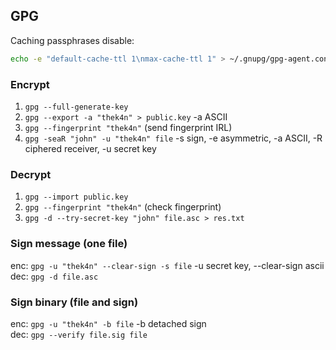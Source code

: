 ## GPG

Caching passphrases disable:
```bash
echo -e "default-cache-ttl 1\nmax-cache-ttl 1" > ~/.gnupg/gpg-agent.conf; echo RELOADAGENT | gpg-connect-agent
```

### Encrypt
1. ```gpg --full-generate-key```
2. ```gpg --export -a "thek4n" > public.key``` -a ASCII
3. ```gpg --fingerprint "thek4n"``` (send fingerprint IRL)
4. ```gpg -seaR "john" -u "thek4n" file``` -s sign, -e asymmetric, -a ASCII, -R ciphered receiver, -u secret key

### Decrypt
1. ```gpg --import public.key```
2. ```gpg --fingerprint "thek4n"``` (check fingerprint)
3. ```gpg -d --try-secret-key "john" file.asc > res.txt```

### Sign message (one file)
enc: ```gpg -u "thek4n" --clear-sign -s file``` -u secret key, --clear-sign ascii\
dec: ```gpg -d file.asc```

### Sign binary (file and sign)
enc: ```gpg -u "thek4n" -b file``` -b detached sign\
dec: ```gpg --verify file.sig file```
